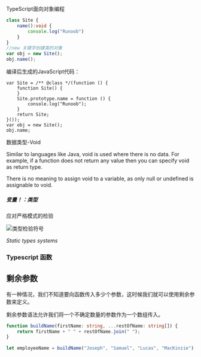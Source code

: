 TypeScript面向对象编程

```typescript
class Site {
    name():void {
        console.log("Runoob")
    }
}
//new 关键字创建类的对象
var obj = new Site();
obj.name();
```

编译后生成的JavaScript代码：

```
var Site = /** @class */(function () {
	function Site() {
	}
	Site.prototype.name = function () {
		console.log("Runoob");
	}
	return Site;
}());
var obj = new Site();
obj.name;
```



数据类型-Void

Similar to languages like Java, void is used where there is no data. For example, if a function does not return any value then you can specify void as return type.

There is no meaning to assign void to a variable, as only null or undefined is assignable to void.

##### 变量！：类型

应对严格模式的检验

![类型检验符号](C:\Users\taylor.luo\Desktop\类型检验符号.png)



*Static types systems*



### Typescript 函数

## 剩余参数

有一种情况，我们不知道要向函数传入多少个参数，这时候我们就可以使用剩余参数来定义。

剩余参数语法允许我们将一个不确定数量的参数作为一个数组传入。

```typescript
function buildName(firstName: string, ...restOfName: string[]) {
    return firstName + " " + restOfName.join(" ");
}
  
let employeeName = buildName("Joseph", "Samuel", "Lucas", "MacKinzie");
```

